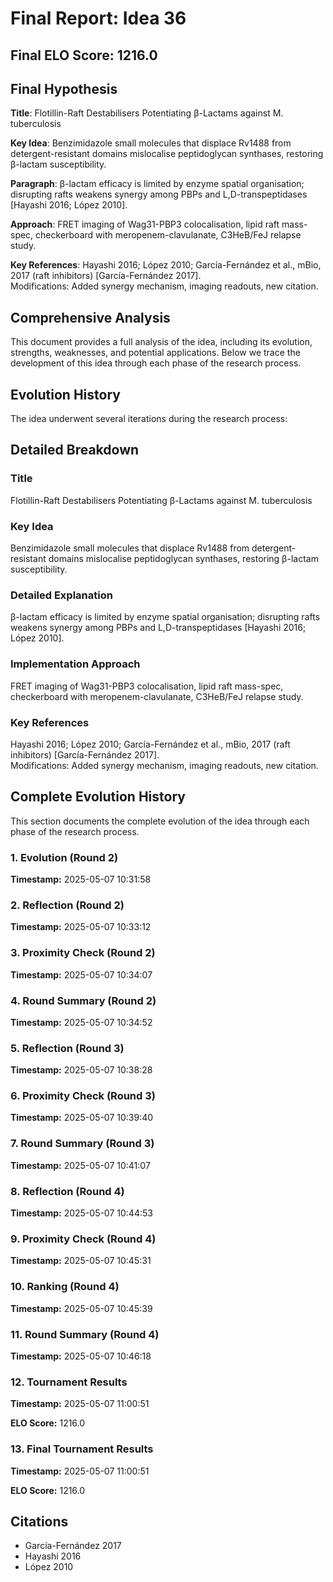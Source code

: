 # Final Report: Idea 36

## Final ELO Score: 1216.0

## Final Hypothesis

**Title**: Flotillin-Raft Destabilisers Potentiating β-Lactams against M. tuberculosis

**Key Idea**: Benzimidazole small molecules that displace Rv1488 from detergent-resistant domains mislocalise peptidoglycan synthases, restoring β-lactam susceptibility.

**Paragraph**: β-lactam efficacy is limited by enzyme spatial organisation; disrupting rafts weakens synergy among PBPs and L,D-transpeptidases [Hayashi 2016; López 2010].

**Approach**: FRET imaging of Wag31-PBP3 colocalisation, lipid raft mass-spec, checkerboard with meropenem-clavulanate, C3HeB/FeJ relapse study.

**Key References**: Hayashi 2016; López 2010; García-Fernández et al., mBio, 2017 (raft inhibitors) [García-Fernández 2017].  
   Modifications: Added synergy mechanism, imaging readouts, new citation.

## Comprehensive Analysis

This document provides a full analysis of the idea, including its evolution, strengths, weaknesses, and potential applications. Below we trace the development of this idea through each phase of the research process.

## Evolution History

The idea underwent several iterations during the research process:

## Detailed Breakdown

### Title

Flotillin-Raft Destabilisers Potentiating β-Lactams against M. tuberculosis

### Key Idea

Benzimidazole small molecules that displace Rv1488 from detergent-resistant domains mislocalise peptidoglycan synthases, restoring β-lactam susceptibility.

### Detailed Explanation

β-lactam efficacy is limited by enzyme spatial organisation; disrupting rafts weakens synergy among PBPs and L,D-transpeptidases [Hayashi 2016; López 2010].

### Implementation Approach

FRET imaging of Wag31-PBP3 colocalisation, lipid raft mass-spec, checkerboard with meropenem-clavulanate, C3HeB/FeJ relapse study.

### Key References

Hayashi 2016; López 2010; García-Fernández et al., mBio, 2017 (raft inhibitors) [García-Fernández 2017].  
   Modifications: Added synergy mechanism, imaging readouts, new citation.

## Complete Evolution History

This section documents the complete evolution of the idea through each phase of the research process.

### 1. Evolution (Round 2)
**Timestamp:** 2025-05-07 10:31:58



### 2. Reflection (Round 2)
**Timestamp:** 2025-05-07 10:33:12



### 3. Proximity Check (Round 2)
**Timestamp:** 2025-05-07 10:34:07



### 4. Round Summary (Round 2)
**Timestamp:** 2025-05-07 10:34:52



### 5. Reflection (Round 3)
**Timestamp:** 2025-05-07 10:38:28



### 6. Proximity Check (Round 3)
**Timestamp:** 2025-05-07 10:39:40



### 7. Round Summary (Round 3)
**Timestamp:** 2025-05-07 10:41:07



### 8. Reflection (Round 4)
**Timestamp:** 2025-05-07 10:44:53



### 9. Proximity Check (Round 4)
**Timestamp:** 2025-05-07 10:45:31



### 10. Ranking (Round 4)
**Timestamp:** 2025-05-07 10:45:39



### 11. Round Summary (Round 4)
**Timestamp:** 2025-05-07 10:46:18



### 12. Tournament Results
**Timestamp:** 2025-05-07 11:00:51

**ELO Score:** 1216.0



### 13. Final Tournament Results
**Timestamp:** 2025-05-07 11:00:51

**ELO Score:** 1216.0



## Citations

- García-Fernández 2017
- Hayashi 2016
- López 2010
